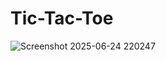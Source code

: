 # Tic-Tac-Toe

![Screenshot 2025-06-24 220247](https://github.com/user-attachments/assets/8808deee-49eb-4d32-b8a7-d14b842bcb22)
